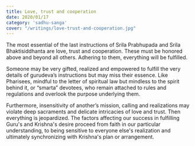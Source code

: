 ```yaml
---
title: Love, trust and cooperation
date: 2020/01/17
category: 'sadhu-sanga'
cover: "/writings/love-trust-and-cooperation.jpg"
---
```


The most essential of the last instructions of Srila Prabhupada and Srila Bhaktisiddhanta are love, trust and cooperation. These must be honored above and beyond all others. Adhering to them, everything will be fulfilled.

Someone may be very gifted, realized and empowered to fulfill the very details of gurudeva’s instructions but may miss their essence. Like Pharisees, mindful to the letter of spiritual law but mindless to the spirit behind it, or “smarta” devotees, who remain attached to rules and regulations and overlook the purpose underlying them.

Furthermore, insensitivity of another’s mission, calling and realizations may violate deep sacraments and delicate intricacies of love and trust. Then everything is jeopardized. The factors affecting our success in fulfilling Guru's and Krishna's desire proceed from faith in our particular understanding, to being sensitive to everyone else's realization and ultimately synchronizing with Krishna's plan or arrangement.
